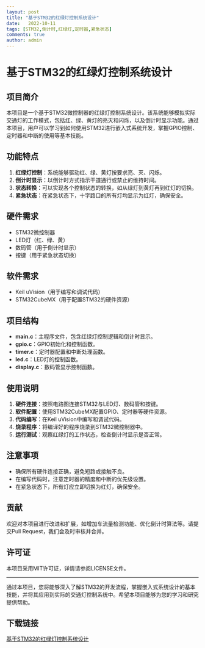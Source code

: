 ```yaml
---
layout: post
title: "基于STM32的红绿灯控制系统设计"
date:   2022-10-11
tags: [STM32,倒计时,红绿灯,定时器,紧急状态]
comments: true
author: admin
---
```

# 基于STM32的红绿灯控制系统设计

## 项目简介
本项目是一个基于STM32微控制器的红绿灯控制系统设计。该系统能够模拟实际交通灯的工作模式，包括红、绿、黄灯的亮灭和闪烁，以及倒计时显示功能。通过本项目，用户可以学习到如何使用STM32进行嵌入式系统开发，掌握GPIO控制、定时器和中断的使用等基本技能。

## 功能特点
1. **红绿灯控制**：系统能够驱动红、绿、黄灯按要求亮、灭、闪烁。
2. **倒计时显示**：以倒计时方式指示干道通行或禁止的维持时间。
3. **状态转换**：可以实现各个控制状态的转换，如从绿灯到黄灯再到红灯的切换。
4. **紧急状态**：在紧急状态下，十字路口的所有灯均显示为红灯，确保安全。

## 硬件需求
- STM32微控制器
- LED灯（红、绿、黄）
- 数码管（用于倒计时显示）
- 按键（用于紧急状态切换）

## 软件需求
- Keil uVision（用于编写和调试代码）
- STM32CubeMX（用于配置STM32的硬件资源）

## 项目结构
- **main.c**：主程序文件，包含红绿灯控制逻辑和倒计时显示。
- **gpio.c**：GPIO初始化和控制函数。
- **timer.c**：定时器配置和中断处理函数。
- **led.c**：LED灯的控制函数。
- **display.c**：数码管显示控制函数。

## 使用说明
1. **硬件连接**：按照电路图连接STM32与LED灯、数码管和按键。
2. **软件配置**：使用STM32CubeMX配置GPIO、定时器等硬件资源。
3. **代码编写**：在Keil uVision中编写和调试代码。
4. **烧录程序**：将编译好的程序烧录到STM32微控制器中。
5. **运行测试**：观察红绿灯的工作状态，检查倒计时显示是否正常。

## 注意事项
- 确保所有硬件连接正确，避免短路或接触不良。
- 在编写代码时，注意定时器的精度和中断的优先级设置。
- 在紧急状态下，所有灯应立即切换为红灯，确保安全。

## 贡献
欢迎对本项目进行改进和扩展，如增加车流量检测功能、优化倒计时算法等。请提交Pull Request，我们会及时审核并合并。

## 许可证
本项目采用MIT许可证，详情请参阅LICENSE文件。

---

通过本项目，您将能够深入了解STM32的开发流程，掌握嵌入式系统设计的基本技能，并将其应用到实际的交通灯控制系统中。希望本项目能够为您的学习和研究提供帮助。

## 下载链接

[基于STM32的红绿灯控制系统设计](https://pan.quark.cn/s/26d03439b6ed)